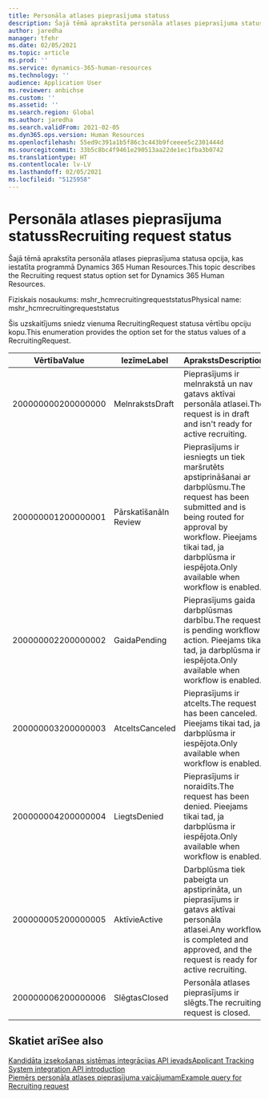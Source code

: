 ```yaml
---
title: Personāla atlases pieprasījuma statuss
description: Šajā tēmā aprakstīta personāla atlases pieprasījuma statusa opcija, kas iestatīta programmā Dynamics 365 Human Resources.
author: jaredha
manager: tfehr
ms.date: 02/05/2021
ms.topic: article
ms.prod: ''
ms.service: dynamics-365-human-resources
ms.technology: ''
audience: Application User
ms.reviewer: anbichse
ms.custom: ''
ms.assetid: ''
ms.search.region: Global
ms.author: jaredha
ms.search.validFrom: 2021-02-05
ms.dyn365.ops.version: Human Resources
ms.openlocfilehash: 55ed9c391a1b5f86c3c443b9fceeee5c2301444d
ms.sourcegitcommit: 33b5c8bc4f9461e290513aa22de1ec1fba3b0742
ms.translationtype: HT
ms.contentlocale: lv-LV
ms.lasthandoff: 02/05/2021
ms.locfileid: "5125958"
---
```

# <a name="recruiting-request-status"></a><span data-ttu-id="b6aa1-103">Personāla atlases pieprasījuma statuss</span><span class="sxs-lookup"><span data-stu-id="b6aa1-103">Recruiting request status</span></span>

<span data-ttu-id="b6aa1-104">Šajā tēmā aprakstīta personāla atlases pieprasījuma statusa opcija, kas iestatīta programmā Dynamics 365 Human Resources.</span><span class="sxs-lookup"><span data-stu-id="b6aa1-104">This topic describes the Recruiting request status option set for Dynamics 365 Human Resources.</span></span>

<span data-ttu-id="b6aa1-105">Fiziskais nosaukums: mshr_hcmrecruitingrequeststatus</span><span class="sxs-lookup"><span data-stu-id="b6aa1-105">Physical name: mshr_hcmrecruitingrequeststatus</span></span>

<span data-ttu-id="b6aa1-106">Šis uzskaitījums sniedz vienuma RecruitingRequest statusa vērtību opciju kopu.</span><span class="sxs-lookup"><span data-stu-id="b6aa1-106">This enumeration provides the option set for the status values of a RecruitingRequest.</span></span>

| <span data-ttu-id="b6aa1-107">Vērtība</span><span class="sxs-lookup"><span data-stu-id="b6aa1-107">Value</span></span> | <span data-ttu-id="b6aa1-108">Iezīme</span><span class="sxs-lookup"><span data-stu-id="b6aa1-108">Label</span></span> | <span data-ttu-id="b6aa1-109">Apraksts</span><span class="sxs-lookup"><span data-stu-id="b6aa1-109">Description</span></span> |
| --- | --- | --- |
| <span data-ttu-id="b6aa1-110">200000000</span><span class="sxs-lookup"><span data-stu-id="b6aa1-110">200000000</span></span> | <span data-ttu-id="b6aa1-111">Melnraksts</span><span class="sxs-lookup"><span data-stu-id="b6aa1-111">Draft</span></span> | <span data-ttu-id="b6aa1-112">Pieprasījums ir melnrakstā un nav gatavs aktīvai personāla atlasei.</span><span class="sxs-lookup"><span data-stu-id="b6aa1-112">The request is in draft and isn't ready for active recruiting.</span></span> |
| <span data-ttu-id="b6aa1-113">200000001</span><span class="sxs-lookup"><span data-stu-id="b6aa1-113">200000001</span></span> | <span data-ttu-id="b6aa1-114">Pārskatīšanā</span><span class="sxs-lookup"><span data-stu-id="b6aa1-114">In Review</span></span> | <span data-ttu-id="b6aa1-115">Pieprasījums ir iesniegts un tiek maršrutēts apstiprināšanai ar darbplūsmu.</span><span class="sxs-lookup"><span data-stu-id="b6aa1-115">The request has been submitted and is being routed for approval by workflow.</span></span> <span data-ttu-id="b6aa1-116">Pieejams tikai tad, ja darbplūsma ir iespējota.</span><span class="sxs-lookup"><span data-stu-id="b6aa1-116">Only available when workflow is enabled.</span></span> |
| <span data-ttu-id="b6aa1-117">200000002</span><span class="sxs-lookup"><span data-stu-id="b6aa1-117">200000002</span></span> | <span data-ttu-id="b6aa1-118">Gaida</span><span class="sxs-lookup"><span data-stu-id="b6aa1-118">Pending</span></span> | <span data-ttu-id="b6aa1-119">Pieprasījums gaida darbplūsmas darbību.</span><span class="sxs-lookup"><span data-stu-id="b6aa1-119">The request is pending workflow action.</span></span> <span data-ttu-id="b6aa1-120">Pieejams tikai tad, ja darbplūsma ir iespējota.</span><span class="sxs-lookup"><span data-stu-id="b6aa1-120">Only available when workflow is enabled.</span></span> |
| <span data-ttu-id="b6aa1-121">200000003</span><span class="sxs-lookup"><span data-stu-id="b6aa1-121">200000003</span></span> | <span data-ttu-id="b6aa1-122">Atcelts</span><span class="sxs-lookup"><span data-stu-id="b6aa1-122">Canceled</span></span> | <span data-ttu-id="b6aa1-123">Pieprasījums ir atcelts.</span><span class="sxs-lookup"><span data-stu-id="b6aa1-123">The request has been canceled.</span></span> <span data-ttu-id="b6aa1-124">Pieejams tikai tad, ja darbplūsma ir iespējota.</span><span class="sxs-lookup"><span data-stu-id="b6aa1-124">Only available when workflow is enabled.</span></span> |
| <span data-ttu-id="b6aa1-125">200000004</span><span class="sxs-lookup"><span data-stu-id="b6aa1-125">200000004</span></span> | <span data-ttu-id="b6aa1-126">Liegts</span><span class="sxs-lookup"><span data-stu-id="b6aa1-126">Denied</span></span> | <span data-ttu-id="b6aa1-127">Pieprasījums ir noraidīts.</span><span class="sxs-lookup"><span data-stu-id="b6aa1-127">The request has been denied.</span></span> <span data-ttu-id="b6aa1-128">Pieejams tikai tad, ja darbplūsma ir iespējota.</span><span class="sxs-lookup"><span data-stu-id="b6aa1-128">Only available when workflow is enabled.</span></span> |
| <span data-ttu-id="b6aa1-129">200000005</span><span class="sxs-lookup"><span data-stu-id="b6aa1-129">200000005</span></span> | <span data-ttu-id="b6aa1-130">Aktīvie</span><span class="sxs-lookup"><span data-stu-id="b6aa1-130">Active</span></span> | <span data-ttu-id="b6aa1-131">Darbplūsma tiek pabeigta un apstiprināta, un pieprasījums ir gatavs aktīvai personāla atlasei.</span><span class="sxs-lookup"><span data-stu-id="b6aa1-131">Any workflow is completed and approved, and the request is ready for active recruiting.</span></span> |
| <span data-ttu-id="b6aa1-132">200000006</span><span class="sxs-lookup"><span data-stu-id="b6aa1-132">200000006</span></span> | <span data-ttu-id="b6aa1-133">Slēgtas</span><span class="sxs-lookup"><span data-stu-id="b6aa1-133">Closed</span></span> | <span data-ttu-id="b6aa1-134">Personāla atlases pieprasījums ir slēgts.</span><span class="sxs-lookup"><span data-stu-id="b6aa1-134">The recruiting request is closed.</span></span> |

## <a name="see-also"></a><span data-ttu-id="b6aa1-135">Skatiet arī</span><span class="sxs-lookup"><span data-stu-id="b6aa1-135">See also</span></span>

[<span data-ttu-id="b6aa1-136">Kandidāta izsekošanas sistēmas integrācijas API ievads</span><span class="sxs-lookup"><span data-stu-id="b6aa1-136">Applicant Tracking System integration API introduction</span></span>](hr-admin-integration-ats-api-introduction.md)<br>
[<span data-ttu-id="b6aa1-137">Piemērs personāla atlases pieprasījuma vaicājumam</span><span class="sxs-lookup"><span data-stu-id="b6aa1-137">Example query for Recruiting request</span></span>](hr-admin-integration-ats-api-recruiting-request-example-query.md)
